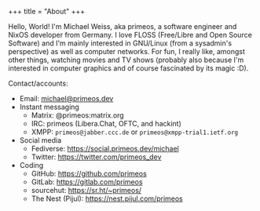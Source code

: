 +++
title = "About"
+++

Hello, World! I'm Michael Weiss, aka primeos, a software engineer and
NixOS developer from Germany. I love FLOSS (Free/Libre and Open Source Software)
and I'm mainly interested in GNU/Linux (from a sysadmin's perspective) as well
as computer networks. For fun, I really like, amongst other things, watching
movies and TV shows (probably also because I'm interested in computer graphics
and of course fascinated by its magic :D).

Contact/accounts:
  - Email: michael@primeos.dev
  - Instant messaging
    - Matrix: @primeos:matrix.org
    - IRC: primeos (Libera.Chat, OFTC, and hackint)
    - XMPP: `primeos@jabber.ccc.de` or `primeos@xmpp-trial1.ietf.org`
  - Social media
    - Fediverse: https://social.primeos.dev/michael
    - Twitter: https://twitter.com/primeos_dev
  - Coding
    - GitHub: https://github.com/primeos
    - GitLab: https://gitlab.com/primeos
    - sourcehut: https://sr.ht/~primeos/
    - The Nest (Pijul): https://nest.pijul.com/primeos

<!--
- Keybase: https://keybase.io/primeos
-->
